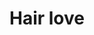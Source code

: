 ---
pid: CH308
title: Hair love
location_transcription: MSB. 1401 JFK Blvd
zipcode: '19143'
outside_phl: 
neighborhood: University City
age: '32'
age_range: 30-39
instagram: 
image_file_name: CH_308.jpg
proposal_transcription: Can we just keep the hair pick ?!!
topic: Art,Philadelphia
topic_summary: 0, 0
type: Sculpture Statue
keywords_other: 
credit: 
image_labels: 
twitter: 
facebook: 
permalink: "/monuments/ch308/"
layout: item-page
---